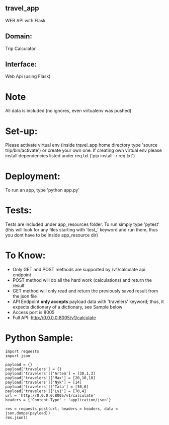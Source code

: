 ## travel_app
   WEB API with Flask

## Domain:
   Trip Calculator
## Interface:
   Web Api (using Flask)

# Note
   All data is included (no ignores, even virtualenv was pushed)

# Set-up:
   Please activate virtual env (inside travel_app home directory type 'source trip/bin/activate') or create your own one.
   If creating own virtual env please install dependencies listed under req.txt ('pip install -r req.txt')

# Deployment:
   To run an app, type 'python app.py'

# Tests:
   Tests are included under app_resources folder. To run simply type 'pytest' (this will look for any files starting with 'test_' keyword and run them, thus you dont have to be inside app_resource dir)  

# To Know:
* Only GET and POST methods are supported by /v1/calculate api endpoint
* POST method will do all the hard work (calculations) and return the result
* GET method will only read and return the previously saved result from the json file
* API Endpoint **only accepts** payload data with 'travelers' keyword; thus, it expects dictionary of a dictionary, see Sample below
* Access port is 8005
* Full API: http://0.0.0.0:8005/v1/calculate

# Python Sample:
    import requests
    import json
    
    payload = {}
    payload['travelers'] = {}
    payload['travelers']['Artem'] = [30,1,3]
    payload['travelers']['Max'] = [20,10,10]
    payload['travelers']['Nyk'] = [14]
    payload['travelers']['Tata'] = [30,6]
    payload['travelers']['Ly1'] = [70,4]
    url = 'http://0.0.0.0:8005/v1/calculate'
    headers = {'Content-Type' : 'application/json'}
    
    res = requests.post(url, headers = headers, data = json.dumps(payload))
    res.json()
    


